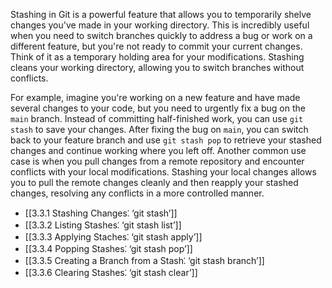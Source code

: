 Stashing in Git is a powerful feature that allows you to temporarily shelve changes you've made in your working directory. This is incredibly useful when you need to switch branches quickly to address a bug or work on a different feature, but you're not ready to commit your current changes. Think of it as a temporary holding area for your modifications. Stashing cleans your working directory, allowing you to switch branches without conflicts.

For example, imagine you're working on a new feature and have made several changes to your code, but you need to urgently fix a bug on the `main` branch. Instead of committing half-finished work, you can use `git stash` to save your changes. After fixing the bug on `main`, you can switch back to your feature branch and use `git stash pop` to retrieve your stashed changes and continue working where you left off. Another common use case is when you pull changes from a remote repository and encounter conflicts with your local modifications. Stashing your local changes allows you to pull the remote changes cleanly and then reapply your stashed changes, resolving any conflicts in a more controlled manner.

- [[3.3.1 Stashing Changes⁚ ‘git stash’]]
- [[3.3.2 Listing Stashes⁚ ‘git stash list’]]
- [[3.3.3 Applying Staches⁚ ‘git stash apply’]]
- [[3.3.4 Popping Stashes⁚ ‘git stash pop’]]
- [[3.3.5 Creating a Branch from a Stash⁚ ‘git stash branch’]]
- [[3.3.6 Clearing Stashes⁚ ‘git stash clear’]]